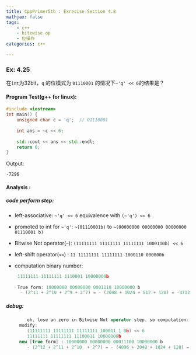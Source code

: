 ```yaml
---
title: CppPrimer5th : Exrecise Section 4.8 
mathjax: false
tags: 
	- c++
	- bitewise op
	- 位操作
categories: c++

---
```


### Ex: 4.25

在`int`为32bit，`q` 的位模式为 `01110001` 的情况下`~'q' << 6`的结果是？



####  Program Test(g++ for linux):

```c++
#include <iostream>
int main() {
    unsigned char c = 'q';  // 01110001
    
    int ans = ~c << 6;
    
    std::cout << ans << std::endl;
    return 0;
}
```

Output:

```
-7296
```

#### Analysis :

##### code perform step: 

+ left-associative:  `~'q' << 6` equivalence with `(~'q') << 6`

+ promoted to int for `~'q'`:  `~(01110001b)` to `~(00000000 00000000 00000000 01110001 b)`

+ Bitwise Not operator(`~`): `(11111111 11111111 11111111 1000110b) << 6`
<!-- more -->
+ left-shift operator(`<<`) : `11 11111111 11111111 1000110 000000b`

+ computation binary number:

  ```c++
   11111111 11111111 1110001 10000000b
   
   True form: 10000000 00000000 0001110 10000000 b
   	- (2^11 + 2^10 + 2^9 + 2^7) = - (2048 + 1024 + 512 + 128) = -3712 what? Oh, No
  ```
##### debug:
```c++
     	oh, lose an zero in Bitwise Not operator step. so computation:
     modify:
     	(11111111 11111111 11111111 100011 1 0b) << 6
     	11111111 11111111 11100011 10000000b
     new [true form] : 10000000 00000000 00011100 10000000 b
     	- (2^12 + 2^11 + 2^10  + 2^7) = - (4096 + 2048 + 1024 + 128) = -7296 Oh, Yell
            
```

​    







